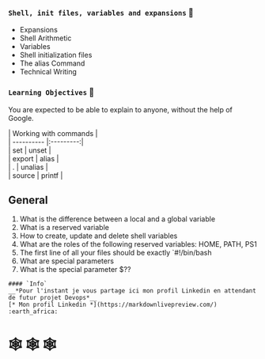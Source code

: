 ### `Shell, init files, variables and expansions` :dart:                                                                                                                             
* Expansions 
* Shell Arithmetic
* Variables
* Shell initialization files
* The alias Command
* Technical Writing
                                                 
### `Learning Objectives` :floppy_disk:                                                                                                         
                                                                                                                                                
You are expected to be able to explain to anyone, without the help of Google.                                                                   
                                                                                                                                                
|  Working with commands |                                                                        
| ---------- |:---------:|                                                                        
| set        | unset     |                                                                        
| export     | alias     |                                                                       
| .          | unalias   |                                                                        
| source     | printf    |                                                                                                                                                                                                        
## General                                                                                                                                                   
1. What is the difference between a local and a global variable
2. What is a reserved variable
3. How to create, update and delete shell variables                            
4. What are the roles of the following reserved variables: HOME, PATH, PS1
5. The first line of all your files should be exactly `#!/bin/bash
6. What are special parameters                                         
7. What is the special parameter $??                                  
                                                                                                                                                
```                                                                                                                       
#### `Info`                                                                                                                                                
__*Pour l'instant je vous partage ici mon profil Linkedin en attendant de futur projet Devops*__ 
[* Mon profil Linkedin *](https://markdownlivepreview.com/) :earth_africa:                                                                                                                         
```                                                                                                                                             
#    :spider_web: :spider_web: :spider_web:                                                           
